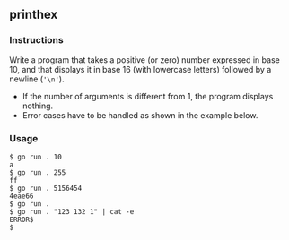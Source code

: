 ## printhex

### Instructions

Write a program that takes a positive (or zero) number expressed in base 10, and that displays it in base 16 (with lowercase letters) followed by a newline (`'\n'`).

- If the number of arguments is different from 1, the program displays nothing.
- Error cases have to be handled as shown in the example below.

### Usage

```console
$ go run . 10
a
$ go run . 255
ff
$ go run . 5156454
4eae66
$ go run .
$ go run . "123 132 1" | cat -e
ERROR$
$
```